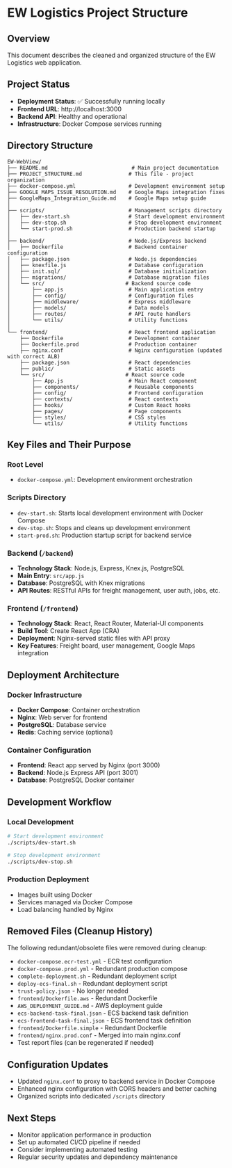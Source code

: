 # EW Logistics Project Structure

## Overview
This document describes the cleaned and organized structure of the EW Logistics web application.

## Project Status
- **Deployment Status**: ✅ Successfully running locally
- **Frontend URL**: http://localhost:3000
- **Backend API**: Healthy and operational
- **Infrastructure**: Docker Compose services running

## Directory Structure

```
EW-WebView/
├── README.md                           # Main project documentation
├── PROJECT_STRUCTURE.md               # This file - project organization
├── docker-compose.yml                 # Development environment setup
├── GOOGLE_MAPS_ISSUE_RESOLUTION.md    # Google Maps integration fixes
├── GoogleMaps_Integration_Guide.md    # Google Maps setup guide
│
├── scripts/                           # Management scripts directory
│   ├── dev-start.sh                   # Start development environment
│   ├── dev-stop.sh                    # Stop development environment
│   └── start-prod.sh                  # Production backend startup
│
├── backend/                           # Node.js/Express backend
│   ├── Dockerfile                     # Backend container configuration
│   ├── package.json                   # Node.js dependencies
│   ├── knexfile.js                    # Database configuration
│   ├── init.sql/                      # Database initialization
│   ├── migrations/                    # Database migration files
│   └── src/                          # Backend source code
│       ├── app.js                     # Main application entry
│       ├── config/                    # Configuration files
│       ├── middleware/                # Express middleware
│       ├── models/                    # Data models
│       ├── routes/                    # API route handlers
│       └── utils/                     # Utility functions
│
└── frontend/                          # React frontend application
    ├── Dockerfile                     # Development container
    ├── Dockerfile.prod                # Production container
    ├── nginx.conf                     # Nginx configuration (updated with correct ALB)
    ├── package.json                   # React dependencies
    ├── public/                        # Static assets
    └── src/                          # React source code
        ├── App.js                     # Main React component
        ├── components/                # Reusable components
        ├── config/                    # Frontend configuration
        ├── contexts/                  # React contexts
        ├── hooks/                     # Custom React hooks
        ├── pages/                     # Page components
        ├── styles/                    # CSS styles
        └── utils/                     # Utility functions
```

## Key Files and Their Purpose

### Root Level
- `docker-compose.yml`: Development environment orchestration

### Scripts Directory
- `dev-start.sh`: Starts local development environment with Docker Compose
- `dev-stop.sh`: Stops and cleans up development environment
- `start-prod.sh`: Production startup script for backend service

### Backend (`/backend`)
- **Technology Stack**: Node.js, Express, Knex.js, PostgreSQL
- **Main Entry**: `src/app.js`
- **Database**: PostgreSQL with Knex migrations
- **API Routes**: RESTful APIs for freight management, user auth, jobs, etc.

### Frontend (`/frontend`)
- **Technology Stack**: React, React Router, Material-UI components
- **Build Tool**: Create React App (CRA)
- **Deployment**: Nginx-served static files with API proxy
- **Key Features**: Freight board, user management, Google Maps integration

## Deployment Architecture

### Docker Infrastructure
- **Docker Compose**: Container orchestration
- **Nginx**: Web server for frontend
- **PostgreSQL**: Database service
- **Redis**: Caching service (optional)

### Container Configuration
- **Frontend**: React app served by Nginx (port 3000)
- **Backend**: Node.js Express API (port 3001)
- **Database**: PostgreSQL Docker container

## Development Workflow

### Local Development
```bash
# Start development environment
./scripts/dev-start.sh

# Stop development environment  
./scripts/dev-stop.sh
```

### Production Deployment
- Images built using Docker
- Services managed via Docker Compose
- Load balancing handled by Nginx

## Removed Files (Cleanup History)
The following redundant/obsolete files were removed during cleanup:
- `docker-compose.ecr-test.yml` - ECR test configuration
- `docker-compose.prod.yml` - Redundant production compose
- `complete-deployment.sh` - Redundant deployment script
- `deploy-ecs-final.sh` - Redundant deployment script
- `trust-policy.json` - No longer needed
- `frontend/Dockerfile.aws` - Redundant Dockerfile
- `AWS_DEPLOYMENT_GUIDE.md` - AWS deployment guide
- `ecs-backend-task-final.json` - ECS backend task definition
- `ecs-frontend-task-final.json` - ECS frontend task definition
- `frontend/Dockerfile.simple` - Redundant Dockerfile
- `frontend/nginx.prod.conf` - Merged into main nginx.conf
- Test report files (can be regenerated if needed)

## Configuration Updates
- Updated `nginx.conf` to proxy to backend service in Docker Compose
- Enhanced nginx configuration with CORS headers and better caching
- Organized scripts into dedicated `/scripts` directory

## Next Steps
- Monitor application performance in production
- Set up automated CI/CD pipeline if needed
- Consider implementing automated testing
- Regular security updates and dependency maintenance
